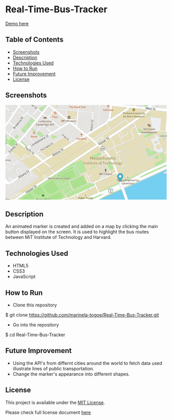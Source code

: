 # Real-Time-Bus-Tracker

<a href="https://marinela-togoe.github.io/Real-Time-Bus-Tracker/">Demo here</a>

## Table of Contents
* [Screenshots](#screenshots)
* [Description](#description)
* [Technologies Used](#technologies-used)
* [How to Run](#how-to-run)
* [Future Improvement](#future-improvement)
* [License](#license)


## Screenshots

<img src="marker.png" alt="PacMan" width="#" height="#">

## Description

An animated marker is created and added on a map by clicking the main button displayed on the screen. It is used to highlight the bus routes between MiT Institute of Technology and Harvard.

## Technologies Used
- HTML5
- CSS3
- JavaScript


## How to Run

* Clone this repository

$ git clone https://github.com/marinela-togoe/Real-Time-Bus-Tracker.git

* Go into the repository

$ cd Real-Time-Bus-Tracker

## Future Improvement

- Using the API's from differnt cities around the world to fetch data used illustrate lines of public transportation.
- Change the marker's appearance into different shapes.



 ## License
 
This project is available under the [MIT License](). 

Please check full license document <a href="https://github.com/Marinela26/Real-Time-Bus-Tracker/blob/main/LICENSE">here</a>
